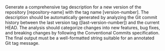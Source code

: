 Generate a comprehensive tag description for a new version of the repository [repository-name] with the tag name [version-number]. The description should be automatically generated by analyzing the Git commit history between the last version tag ([last-version-number]) and the current HEAD. The analysis should categorize changes into new features, bug fixes, and breaking changes by following the Conventional Commits specification. The final output must be a well-formatted string suitable for an annotated Git tag message.